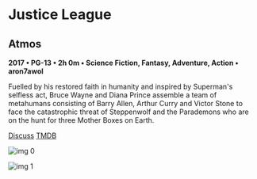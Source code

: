 # Justice League

## Atmos

**2017 • PG-13 • 2h 0m • Science Fiction, Fantasy, Adventure, Action • aron7awol**

Fuelled by his restored faith in humanity and inspired by Superman's selfless act, Bruce Wayne and Diana Prince assemble a team of metahumans consisting of Barry Allen, Arthur Curry and Victor Stone to face the catastrophic threat of Steppenwolf and the Parademons who are on the hunt for three Mother Boxes on Earth.

[Discuss](https://www.avsforum.com/threads/bass-eq-for-filtered-movies.2995212/post-56776910)  [TMDB](141052)

![img 0](https://i.imgur.com/2tNDHvI.jpg)

![img 1](https://i.imgur.com/0OFx85y.png)

